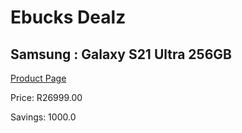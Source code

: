 
# Ebucks Dealz
## Samsung : Galaxy S21 Ultra 256GB
[Product Page](https://www.ebucks.com/web/shop/productSelected.do?prodId=1129751050&catId=714947548)

Price: R26999.00

Savings: 1000.0


	